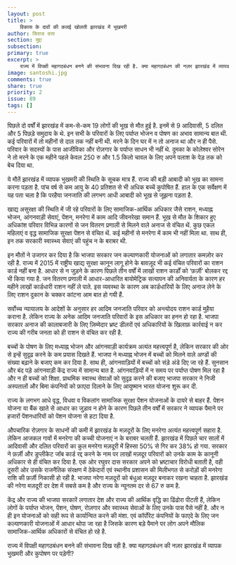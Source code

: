 ```yaml
---
layout: post
title: >
    विकास के दावों की कलई खोलती झारखंड में भूखमरी
author: सिराज दत्ता
section: मुद्दा
subsection:
primary: true
excerpt: >
    राज्य में विपक्षी महागठबंधन बनने की संभावना दिख रही है. क्या महागठबंधन की नज़र झारखंड में व्यापक भुखमरी और कुपोषण पर पड़ेगी?
image: santoshi.jpg
comments: true
share: true
priority: 2
issue: 89
tags: []
---
```


पिछले दो वर्षों में झारखंड में कम-से-कम 19 लोगों की भूख से मौत हुई है. इनमें से 9 आदिवासी, 5 दलित और 5 पिछड़े समुदाय के थे. इन सभी के परिवारों के लिए पर्याप्त भोजन व पोषण का अभाव सामान्य बात थी. कई परिवारों में तो महीनों से दाल तक नहीं बनी थी. मरने के दिन घर में न तो अनाज था और न ही पैसे. परिवार के सदस्यों के पास आजीविका और रोज़गार के पर्याप्त साधन भी नहीं थे. दुमका के कोलेश्वर सोरेन ने तो मरने के एक महीने पहले केवल 250 रु और 1.5 किलो चावल के लिए अपने पलाश के पेड़ तक को बेच दिया था.

ये मौतें झारखंड में व्यापक भुखमरी की स्थिति के सूचक मात्र हैं. राज्य की बड़ी आबादी को भूख का सामना करना पड़ता है. पांच वर्ष से कम आयु के 40 प्रतिशत से भी अधिक बच्चें कुपोषित हैं. हाल के एक सर्वेक्षण में यह पता चला है कि परहैया जनजाति की लगभग आधी आबादी को भूख से जूझना पड़ता है.

खाद्य असुरक्षा की स्थिति में जी रहे परिवारों के लिए सामाजिक-आर्थिक अधिकार जैसे राशन, मध्याह्न भोजन, आंगनवाड़ी सेवाएं, पेंशन, मनरेगा में काम आदि जीवनरेखा समान हैं. भूख से मौत के शिकार हुए अधिकांश परिवार विभिन्न कारणों से जन वितरण प्रणाली से मिलने वाले अनाज से वंचित थें. कुछ एकल महिलाएं व वृद्ध सामाजिक सुरक्षा पेंशन से वंचित थें. कई महीनों से मनरेगा में काम भी नहीं मिला था. साथ ही, इन तक सरकारी स्वास्थ्य सेवाएं की पहुंच न के बराबर थी.

इन मौतों ने उजागर कर दिया है कि भाजपा सरकार जन कल्याणकारी योजनाओं को लगातार कमज़ोर कर रही है. राज्य में 2015 में राष्ट्रीय खाद्य सुरक्षा कानून लागू होने के बावज़ूद भी कई वंचित परिवारों का राशन कार्ड नहीं बना है. आधार से न जुड़ने के कारण पिछले तीन वर्षों में लाखों राशन कार्डों को ‘फ़र्ज़ी’ बोलकर रद्द भी किया गया है. जन वितरण प्रणाली में आधार-आधारित बायोमेट्रिक सत्यापन की अनिवार्यता के कारण हर महीने लाखों कार्डधारी राशन नहीं ले पाते. इस व्यवस्था के कारण अब कार्डधारियों के लिए अनाज लेने के लिए राशन दुकान के चक्कर कांटना आम बात हो गयी हैं.

सर्वोच्च न्यायालय के आदेशों के अनुसार हर आदिम जनजाति परिवार को अन्त्योदय राशन कार्ड मुहैया कराना है. लेकिन राज्य के अनेक आदिम जनजाति परिवारों के इस अधिकार का हनन हो रहा है. भाजपा सरकार अनाज की कालाबजारी के लिए ज़िम्मेदार भ्रष्ट डीलरों एवं अधिकारियों के खिलाफ़ कार्रवाई न कर राज्य की गरीब जनता को ही राशन से वंचित कर रही है.

बच्चों के पोषण के लिए मध्याह्न भोजन और आंगनवाड़ी कार्यक्रम अत्यंत महत्त्वपूर्ण है, लेकिन सरकार की ओर से इन्हें सुदृढ़ करने के कम प्रयास दिखते हैं. भाजपा ने मध्याह्न भोजन में बच्चों को मिलने वाले अण्डों की संख्या बढ़ाने के बजाए कम कर दिया है. साथ ही, आंगनवाड़ियों में बच्चों को संड़े अंडे दिए जा रहे हैं.  सुनसान और बंद पड़े आंगनवाड़ी केंद्र राज्य में सामान्य बात है. आंगनवाड़ियों में न समय पर पर्याप्त पोषण मिल रहा है और न ही बच्चों को शिक्षा. प्राथमिक स्वास्थ सेवाओं को सुदृढ़ करने की बजाए भाजपा सरकार ने निजी अस्पतालों और बिमा कंपनियों को फ़ाएदा दिलाने के लिए आयुष्मान भारत योजना शुरू कर दी.

राज्य के लगभग आधे वृद्ध, विधवा व विकलांग सामाजिक सुरक्षा पेंशन योजनाओं के दायरे से बाहर हैं. पेंशन योजना या बैंक खाते से आधार का जुड़ाव न होने के कारण पिछले तीन वर्षों में सरकार ने व्यापक पैमाने पर हजारों पेंशनधारियों को पेंशन योजना से हटा दिया है.

औपचारिक रोज़गार के साधनों की कमी में झारखंड के मज़दूरों के लिए मनरेगा अत्यंत महत्त्वपूर्ण सहारा है. लेकिन आजकल गावों में मनरेगा की कच्ची योजनाएं न के बराबर चलती हैं. झारखंड में पिछले चार सालों में आदिवासी और दलित परिवारों का कुल मनरेगा मज़दूरी में हिस्सा 50% से गिर कर 38% हो गया. सरकार ने फ़र्ज़ी और डुप्लीकेट जॉब कार्ड रद्द करने के नाम पर लाखों मज़दूर परिवारों को उनके काम के कानूनी अधिकार से ही वंचित कर दिया है. एक ओर रघुवर दास सरकार अपने को भ्रष्टाचार विरोधी बताती है, वही दूसरी ओर उसके राजनैतिक संरक्षण में ठेकेदारों एवं स्थानीय प्रशासन की मिलीभगत से करोड़ों की मनरेगा राशि की फ़र्ज़ी निकासी हो रही है. भाजपा नरेगा मज़दूरों को बंधुआ मज़दूर बनाकर रखना चाहता है. झारखंड की नरेगा मज़दूरी दर देश में सबसे कम है और राज्य के न्यूनतम दर से 67 रु कम है.

केंद्र और राज्य की भाजपा सरकारें लगातार देश और राज्य की आर्थिक वृद्धि का ढिंढोरा पीटती हैं, लेकिन लोगों के पर्याप्त भोजन, पेंशन, पोषण, रोज़गार और स्वास्थ्य सेवाओं के लिए उनके पास पैसे नहीं है. और न ही इन योजनाओं को सही रूप से कार्यान्वित करने की मंशा. एवं कॉर्पोरेट कंपनियों के फाएदे के लिए जन कल्याणकारी योजनाओं में आधार थोपा जा रहा है जिसके कारण बड़े पैमाने पर लोग अपने मौलिक सामाजिक-आर्थिक अधिकारों से वंचित हो रहे है.

राज्य में विपक्षी महागठबंधन बनने की संभावना दिख रही है. क्या महागठबंधन की नज़र झारखंड में व्यापक भुखमरी और कुपोषण पर पड़ेगी?